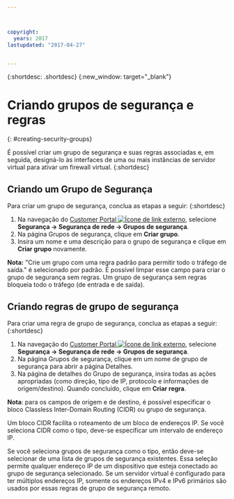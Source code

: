 ```yaml
---



copyright:
  years: 2017
lastupdated: "2017-04-27"


---
```


{:shortdesc: .shortdesc}
{:new_window: target="_blank"}


# Criando grupos de segurança e regras
{: #creating-security-groups}

É possível criar um grupo de segurança e suas regras associadas e, em seguida, designá-lo às interfaces de uma ou mais instâncias de servidor virtual para ativar um firewall virtual.
{:shortdesc}

## Criando um Grupo de Segurança

Para criar um grupo de segurança, conclua as etapas a seguir:
{:shortdesc}
 
1. Na navegação do [Customer Portal ![Ícone de link externo](../../icons/launch-glyph.svg "Ícone de link externo")](https://control.softlayer.com/), selecione **Segurança -> Segurança de rede -> Grupos de segurança**.
2. Na página Grupos de segurança, clique em **Criar grupo**.
3. Insira um nome e uma descrição para o grupo de segurança e clique em **Criar grupo** novamente.

**Nota:** "Crie um grupo com uma regra padrão para permitir todo o tráfego de saída." é selecionado por padrão. É possível limpar esse campo para criar o grupo de segurança sem regras. Um grupo de segurança sem regras bloqueia todo o tráfego (de entrada e de saída).

## Criando regras de grupo de segurança

Para criar uma regra de grupo de segurança, conclua as etapas a seguir:
{:shortdesc}

1. Na navegação do [Customer Portal ![Ícone de link externo](../../icons/launch-glyph.svg "Ícone de link externo")](https://control.softlayer.com/), selecione **Segurança -> Segurança de rede -> Grupos de segurança**.
2. Na página Grupos de segurança, clique em um nome de grupo de segurança para abrir a página Detalhes.
3. Na página de detalhes do Grupo de segurança, insira todas as ações apropriadas (como direção, tipo de IP, protocolo e informações de origem/destino). Quando concluído, clique em **Criar regra**.

**Nota**: para os campos de origem e de destino, é possível especificar o bloco Classless Inter-Domain Routing (CIDR) ou grupo de segurança. 

Um bloco CIDR facilita o roteamento de um bloco de endereços IP.  Se você seleciona CIDR como o tipo, deve-se especificar um intervalo de endereço IP. 

Se você seleciona grupos de segurança como o tipo, então deve-se selecionar de uma lista de grupos de segurança existentes. Essa seleção permite qualquer endereço IP de um dispositivo que esteja conectado ao grupo de segurança selecionado. Se um servidor virtual é configurado para ter múltiplos endereços IP, somente os endereços IPv4 e IPv6 primários são usados por essas regras de grupo de segurança remoto.
